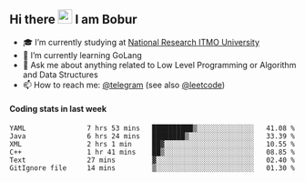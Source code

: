 ## Hi there <img src="https://media.giphy.com/media/hvRJCLFzcasrR4ia7z/giphy.gif" width="25px" height="25px"> I am Bobur

- :mortar_board: I’m currently studying at [National Research ITMO University](https://itmo.ru/)
- :seedling: I’m currently learning GoLang
- :speech_balloon: Ask me about anything related to Low Level Programming or Algorithm and Data Structures
- :mailbox: How to reach me: [@telegram](https://t.me/octoant) (see also [@leetcode](https://leetcode.com/octoant/))    

#### Coding stats in last week

<!--START_SECTION:waka-->

```text
YAML               7 hrs 53 mins   ██████████▒░░░░░░░░░░░░░░   41.08 %
Java               6 hrs 24 mins   ████████▒░░░░░░░░░░░░░░░░   33.39 %
XML                2 hrs 1 min     ██▓░░░░░░░░░░░░░░░░░░░░░░   10.55 %
C++                1 hr 41 mins    ██▒░░░░░░░░░░░░░░░░░░░░░░   08.85 %
Text               27 mins         ▓░░░░░░░░░░░░░░░░░░░░░░░░   02.40 %
GitIgnore file     14 mins         ▒░░░░░░░░░░░░░░░░░░░░░░░░   01.30 %
```

<!--END_SECTION:waka-->
